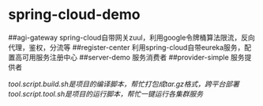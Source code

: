 # spring-cloud-demo

##agi-gateway spring-cloud自带网关zuul，利用google令牌桶算法限流，反向代理，鉴权，分流等
##register-center 利用spring-cloud自带eureka服务，配置高可用服务注册中心
##server-demo 服务消费者
##provider-simple 服务提供者

*tool.script.build.sh是项目的编译脚本，帮忙打包成tar.gz格式，跨平台部署*
*tool.script.tool.sh是项目的运行脚本，帮忙一键运行各集群服务*